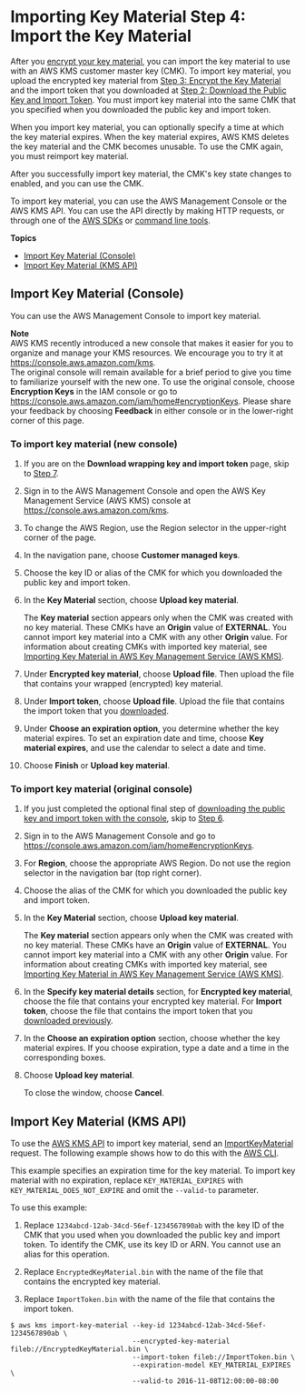 # Importing Key Material Step 4: Import the Key Material<a name="importing-keys-import-key-material"></a>

After you [encrypt your key material](importing-keys-encrypt-key-material.md), you can import the key material to use with an AWS KMS customer master key \(CMK\)\. To import key material, you upload the encrypted key material from [Step 3: Encrypt the Key Material](importing-keys-encrypt-key-material.md) and the import token that you downloaded at [Step 2: Download the Public Key and Import Token](importing-keys-get-public-key-and-token.md)\. You must import key material into the same CMK that you specified when you downloaded the public key and import token\.

When you import key material, you can optionally specify a time at which the key material expires\. When the key material expires, AWS KMS deletes the key material and the CMK becomes unusable\. To use the CMK again, you must reimport key material\.

After you successfully import key material, the CMK's key state changes to enabled, and you can use the CMK\.

To import key material, you can use the AWS Management Console or the AWS KMS API\. You can use the API directly by making HTTP requests, or through one of the [AWS SDKs](https://aws.amazon.com/tools/#sdk) or [command line tools](https://aws.amazon.com/tools/#cli)\.

**Topics**
+ [Import Key Material \(Console\)](#importing-keys-import-key-material-console)
+ [Import Key Material \(KMS API\)](#importing-keys-import-key-material-api)

## Import Key Material \(Console\)<a name="importing-keys-import-key-material-console"></a>

You can use the AWS Management Console to import key material\.

**Note**  
AWS KMS recently introduced a new console that makes it easier for you to organize and manage your KMS resources\. We encourage you to try it at [https://console\.aws\.amazon\.com/kms](https://console.aws.amazon.com/kms)\.  
The original console will remain available for a brief period to give you time to familiarize yourself with the new one\. To use the original console, choose **Encryption Keys** in the IAM console or go to [https://console\.aws\.amazon\.com/iam/home\#encryptionKeys](https://console.aws.amazon.com/iam/home#encryptionKeys)\. Please share your feedback by choosing **Feedback** in either console or in the lower\-right corner of this page\.

### To import key material \(new console\)<a name="import-key-material-kms-console"></a>

1. If you are on the **Download wrapping key and import token** page, skip to [Step 7](#id-key-materials-step)\.

1. Sign in to the AWS Management Console and open the AWS Key Management Service \(AWS KMS\) console at [https://console\.aws\.amazon\.com/kms](https://console.aws.amazon.com/kms)\.

1. To change the AWS Region, use the Region selector in the upper\-right corner of the page\.

1. In the navigation pane, choose **Customer managed keys**\.

1. Choose the key ID or alias of the CMK for which you downloaded the public key and import token\.

1. In the **Key Material** section, choose **Upload key material**\.

   The **Key material** section appears only when the CMK was created with no key material\. These CMKs have an **Origin** value of **EXTERNAL**\. You cannot import key material into a CMK with any other **Origin** value\. For information about creating CMKs with imported key material, see [Importing Key Material in AWS Key Management Service \(AWS KMS\)](importing-keys.md)\.

1. <a name="id-key-materials-step"></a>Under **Encrypted key material**, choose **Upload file**\. Then upload the file that contains your wrapped \(encrypted\) key material\. 

1. Under **Import token**, choose **Upload file**\. Upload the file that contains the import token that you [downloaded](importing-keys-get-public-key-and-token.md#importing-keys-get-public-key-and-token-console)\.

1. Under **Choose an expiration option**, you determine whether the key material expires\. To set an expiration date and time, choose **Key material expires**, and use the calendar to select a date and time\.

1. Choose **Finish** or **Upload key material**\.

### To import key material \(original console\)<a name="import-key-material-iam-console"></a>

1. If you just completed the optional final step of [downloading the public key and import token with the console](importing-keys-get-public-key-and-token.md#importing-keys-get-public-key-and-token-console), skip to [Step 6](#id-key-materials-step-old)\.

1. Sign in to the AWS Management Console and go to [https://console\.aws\.amazon\.com/iam/home\#encryptionKeys](https://console.aws.amazon.com/iam/home#encryptionKeys)\.

1. For **Region**, choose the appropriate AWS Region\. Do not use the region selector in the navigation bar \(top right corner\)\.

1. Choose the alias of the CMK for which you downloaded the public key and import token\.

1. In the **Key Material** section, choose **Upload key material**\.

   The **Key material** section appears only when the CMK was created with no key material\. These CMKs have an **Origin** value of **EXTERNAL**\. You cannot import key material into a CMK with any other **Origin** value\. For information about creating CMKs with imported key material, see [Importing Key Material in AWS Key Management Service \(AWS KMS\)](importing-keys.md)\.

1. <a name="id-key-materials-step-old"></a>In the **Specify key material details** section, for **Encrypted key material**, choose the file that contains your encrypted key material\. For **Import token**, choose the file that contains the import token that you [downloaded previously](importing-keys-get-public-key-and-token.md#importing-keys-get-public-key-and-token-console)\.

1. In the **Choose an expiration option** section, choose whether the key material expires\. If you choose expiration, type a date and a time in the corresponding boxes\.

1. Choose **Upload key material**\. 

   To close the window, choose **Cancel**\.

## Import Key Material \(KMS API\)<a name="importing-keys-import-key-material-api"></a>

To use the [AWS KMS API](https://docs.aws.amazon.com/kms/latest/APIReference/) to import key material, send an [ImportKeyMaterial](https://docs.aws.amazon.com/kms/latest/APIReference/API_ImportKeyMaterial.html) request\. The following example shows how to do this with the [AWS CLI](https://aws.amazon.com/cli/)\.

This example specifies an expiration time for the key material\. To import key material with no expiration, replace `KEY_MATERIAL_EXPIRES` with `KEY_MATERIAL_DOES_NOT_EXPIRE` and omit the `--valid-to` parameter\.

To use this example:

1. Replace `1234abcd-12ab-34cd-56ef-1234567890ab` with the key ID of the CMK that you used when you downloaded the public key and import token\. To identify the CMK, use its key ID or ARN\. You cannot use an alias for this operation\.

1. Replace `EncryptedKeyMaterial.bin` with the name of the file that contains the encrypted key material\.

1. Replace `ImportToken.bin` with the name of the file that contains the import token\.

```
$ aws kms import-key-material --key-id 1234abcd-12ab-34cd-56ef-1234567890ab \
                              --encrypted-key-material fileb://EncryptedKeyMaterial.bin \
                              --import-token fileb://ImportToken.bin \
                              --expiration-model KEY_MATERIAL_EXPIRES \
                              --valid-to 2016-11-08T12:00:00-08:00
```
